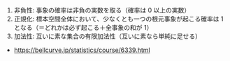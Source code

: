 1. 非負性: 事象の確率は非負の実数を取る（確率は 0 以上の実数）
2. 正規化: 標本空間全体において、少なくとも一つの根元事象が起こる確率は 1 となる（＝どれかは必ず起こる＋全事象の和が 1）
3. 加法性: 互いに素な集合の有限加法性（互いに素なら単純に足せる）

- https://bellcurve.jp/statistics/course/6339.html
